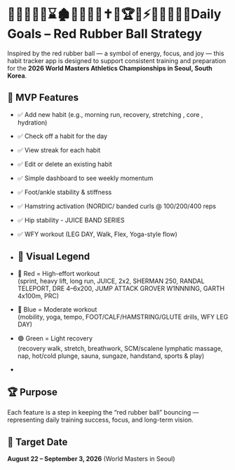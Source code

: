 # 🐝🏃🏿‍♂️💨⌛️🏚️💪🏿🙏🏿✝️🥇🏆🐐⚡️🥷🏿🏃🏿‍♂️Daily Goals – Red Rubber Ball Strategy

Inspired by the red rubber ball — a symbol of energy, focus, and joy — this habit tracker app is designed to support consistent training and preparation for the **2026 World Masters Athletics Championships in Seoul, South Korea**.

## 🎯 MVP Features
- ✅ Add new habit (e.g., morning run, recovery, stretching , core , hydration)
- ✅ Check off a habit for the day
- ✅ View streak for each habit
- ✅ Edit or delete an existing habit
- ✅ Simple dashboard to see weekly momentum
- ✅ Foot/ankle stability & stiffness
- ✅ Hamstring activation (NORDIC/ banded curls @ 100/200/400 reps
- ✅ Hip stability - JUICE BAND SERIES
- ✅ WFY workout (LEG DAY, Walk, Flex, Yoga-style flow)
- ## 📘 Visual Legend

- 🔴 Red = High-effort workout  
  (sprint, heavy lift, long run, JUICE, 2x2, SHERMAN 250, RANDAL TELEPORT, DRE 4–6x200, JUMP ATTACK GROVER W1NNNING, GARTH 4x100m, PRC)

- 🔵 Blue = Moderate workout  
  (mobility, yoga, tempo, FOOT/CALF/HAMSTRING/GLUTE drills, WFY LEG DAY)

- 🟢 Green = Light recovery  
  (recovery walk, stretch, breathwork, SCM/scalene lymphatic massage, nap, hot/cold plunge, sauna, sungaze, handstand, sports & play)
- 
## 🏆 Purpose
Each feature is a step in keeping the “red rubber ball” bouncing — representing daily training success, focus, and long-term vision.

## 📅 Target Date
**August 22 – September 3, 2026** (World Masters in Seoul)